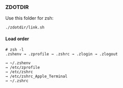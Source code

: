 ### ZDOTDIR

Use this folder for zsh:

```
./zdotdir/link.sh
```

#### Load order

```
# zsh -l
.zshenv → .zprofile → .zshrc → .zlogin → .zlogout

→ ~/.zshenv
→ /etc/zprofile
→ /etc/zshrc
→ /etc/zshrc_Apple_Terminal
→ ~/.zshrc
```
